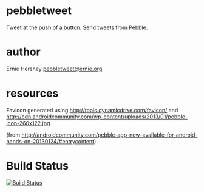 pebbletweet
===========

Tweet at the push of a button. Send tweets from Pebble. 

author
======
Ernie Hershey
pebbletweet@ernie.org

resources
=========
Favicon generated using http://tools.dynamicdrive.com/favicon/ and 
http://cdn.androidcommunity.com/wp-content/uploads/2013/01/pebble-icon-260x122.jpg

(from http://androidcommunity.com/pebble-app-now-available-for-android-hands-on-20130124/#entrycontent)


Build Status
============
[![Build Status](https://travis-ci.org/ehershey/pebbletweet.png?branch=master)](https://travis-ci.org/ehershey/pebbletweet)
